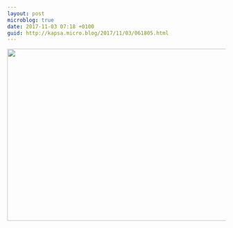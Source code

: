 ```yaml
---
layout: post
microblog: true
date: 2017-11-03 07:18 +0100
guid: http://kapsa.micro.blog/2017/11/03/061805.html
---
```



<img src="http://jeankapsa.com/uploads/2017/a9bfb06ebf.jpg" width="600" height="397" />
